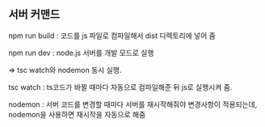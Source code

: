 ## 서버 커맨드

npm run build : 코드를 js 파일로 컴파일해서 dist 디렉토리에 넣어 줌

npm run dev : node.js 서버를 개발 모드로 실행

=> tsc watch와 nodemon 동시 실행.

tsc watch : ts코드가 바뀔 때마다 자동으로 컴파일해준 뒤 js로 실행시켜 줌.

nodemon : 서버 코드를 변경할 때마다 서버를 재시작해줘야 변경사항이 적용되는데, nodemon을 사용하면 재시작을 자동으로 해줌

